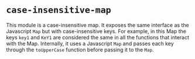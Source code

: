 # `case-insensitive-map`
This module is a case-insensitive map. It exposes the same interface as the Javascript `Map` but with case-insensitive keys. For example, in this Map the keys `key1` and `KeY1` are considered the same in all the functions that interact with the Map. Internally, it uses a Javascript `Map` and passes each key through the `toUpperCase` function before passing it to the `Map`.
